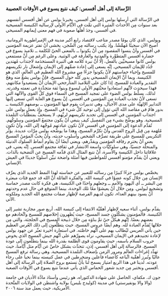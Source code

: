 ### الرِّسالة إلى أهل أفسس: كيف نتبع يسوع في الأوقات العصيبة

في الرِّسالة التي أرسلها بولس إلى أهل أفسس، يخبرنا بولس عن أهل أفسس أنفسهم. بعد سنوات مِن الأحداث المثيرة التي تمَّت في الأيَّام الأولى لإرسالية الكنيسة المسيحية في أفسس، وجدَ أهلُها صعوبة في فهم معنى إيمانهم المسيحي.

وبولس، الذي كان يومًا مصدر متاعب لاقتصاد رابع أكبر مدينة في الإمبراطورية الرومانية، أصبح الآن سجينًا مُهمَّشًا. وإذ يكتب رسالته مِن السِّجن، يخشى أنْ تفتر عزيمة المؤمنين في أفسس وأنْ ينسوا المقصود مِن أنْ يكونوا ــ بالمعنى الحيّ للكلمة ــ تلاميذ يسوع في حضارة أفسس المتطوِّرة والمدنية والغارقة في الوثنية. وعلى الرغم مِن أنَّ مستمعي بولس كانوا مسيحيِّين بالفعل، إلَّا أنَّ نبرة كلامه هي النبرة المستخدَمة لاجتذاب مُهتدين جُدُد للإيمان المسيحي. إنَّه يسعى إلى إعادة ضمِّهم إلى الإيمان وإشعال نار تكريسهم للمسيح وإحياء حماستهم لأنْ يكونوا جزءًا مِن مشروع الله العظيم في العالَم، الذي هو الكنيسة. وبما أنَّ الإيمان المسيحي يدور كلُّه حول المسيح، فإنَّ بولس يشعُّ منه وهجُ التقدير والعبادة للمسيح. إذا كان على التلاميذ المتأرجحي الإيمان أنْ يستعيدوا مكانتهم، فهذا سيحدث لأنَّهم استعادوا محبَّتهم الأولى ليسوع وبنوا ثقة متجدِّدة في نعمته وقدرته. لذلك، يسلِّط بولس الضوء على تمجيد المسيح في السماء فوق كلِّ القوى والآلهة التي تسعى لأنْ تجذب العبادة مِن المؤمنين في أفسس. إنَّ يسوع هو الغاية التي تسعى إليها التدابير الإلهيَّة على مدى الأجيال، وهي تدبيرات يقوم فيها المؤمنون ــ بوصفهم الكنيسة ــ بدور هامّ في مقاصد الله التي تؤول إلى توحيد كلِّ شيء في المسيح. وإذ يعمل بولس على اجتذاب المؤمنين في أفسس إلى تجديد تكريسهم لربِّهم، لا يستخفُّ بمتطلَّبات التلمذة المسيحية. وهو يوضِّح بشيء مِن التفصيل كيف ينبغي أنْ يكون مجتمعُ المؤمنين وسلوكُهم. تُقدَّم الدعوة إلى المؤمنين في أفسس لأنْ تكون عبادتهم مُوجَّهة إلى الله، وأنْ تكون مُلهَمة مِن قِبل الروح القدس وأنْ تكرِّم المسيح، وهذا ما يوضِّحه بولس مرَّات عديدة. يؤثِّر التكريس للمسيح على طريقة تصرُّف الشخص وأسلوب حديثه، وأنْ يحبَّ المؤمنُ المسيحَ يعني أنْ يحترم رفاقه المؤمنين ويقدِّرهم، ويعني أيضًا أنْ يقاوم أنماط السلوك الدنيئة والمنحلَّة جنسيًا، وهي سلوكيَّات واسعة الانتشار في ثقافة مجتمع أفسس. إنَّه يعني، في علاقاتنا داخل الكنيسة والأسرة، أنْ نتبع المثال الذي قدَّمه المسيح عن التضحية بالذات. ويعني أنْ يقدِّم مؤمنو أفسس للمواطنين فيها أمثلة واضحة تبيِّن أسلوبًا جديدًا في العيش الإنساني.

يخصِّص بولس جزءًا كبيرًا مِن رسالته للتعبير عن حماسته لهذا النمط الجديد الذي يعرِّف الإنسان مِن خلال كونه عضوًا في كنيسة الله. والفكرة القائلة أنَّ الله قد جمع فئات مبعثرة مِن البشر ــ أي اليهود والأمم ــ وجعلهم واحدًا في الكنيسة، هي فكرة كانت مصدر حماسة وتشجيع لبولس. ومِن خلال أنْ يعيشوًا معًا تلك الوحدة، بينما المتوقع في حال عدم وحدتهم أنْ يسود بينهم العداء، تكون لديهم الفرصة لإظهار صفات مجتمع الله الجديد وملكوته الآتي.

يقدِّم بولس، أثناء سعيه لإظهار أهمِّيَّة الانتماء إلى كنيسة الله، أربع صور مجازية تشير إلى الكنيسة. فالمؤمنون يشكِّلون جسد المسيح، حيث يُظهِرون إخلاصهم للمسيح واتِّحادهم مع بعضهم بعضًا. إنَّهم هيكلٌ حيّ تمَّ بناؤه مِن خلال ذبيحة المسيح في الجلجثة، والتي مِن خلالها تُقدَّم العبادة لله. وهم أيضًا عروس المسيح، حيث يتطلَّعون إلى ذلك العُرس العظيم حين يأتي العريس ليُطالب بهم على أنَّهم خاصَّته. في استعارة أخيرة تعبِّر عن جهود بولس لإعادة تجنيدهم في الإيمان المسيحي، نراه يصورِّهم على أنَّهم جيش المسيح الذي يخوض حروب السلام باسمه، حيث يقاومون قوى الظلمة بقدرة الله بينما يتطلَّعون إلى عودة المسيح. فالرسالة إلى أهل أفسس، إذن، تتحدَّث بشكل خاصَّ عن أيَّام مثل أيَّامنا، حيث تهدِّد إغراءات العالَم ومرور الزمن بإضعاف التلمذة المسيحية. وهي رسالة ترفع المسيحَ عاليًا وتُبرز أهمِّية اتِّباعه كأعضاء فاعلين ومنخرطين في عمل كنيسته بينما نحيا على رجاء عودته. لدينا في هذا الربع امتياز يسمح لنا بأنْ نستمع بروح الصلاة إلى الرسالة إلى أهل أفسس ونختبر مِن جديد شعور الحماس الذي يأتي عندما نتبع يسوع في الأوقات الصعبة.

جون ك. مكفاي، الحاصل على شهادة الدكتوراه، هو رئيس وأستاذ مادَّة الأديان في جامعة (والا والا يونفيرستي) في مدينة (كوليدج بليس) بولاية واشنطن في الولايات المتَّحدة الأمريكية، حيث يعمل منذ سنة ٢٠٠٦.
